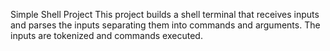 Simple Shell Project
This project builds a shell terminal that receives inputs
and parses the inputs separating them into commands and 
arguments. The inputs are tokenized and commands executed.

